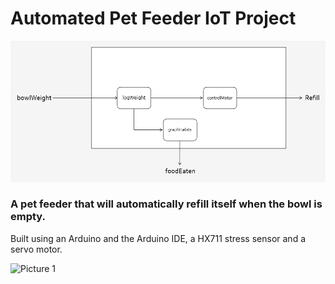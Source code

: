 # Automated Pet Feeder IoT Project
![subsystem](subsystemdiagram.png)

### A pet feeder that will automatically refill itself when the bowl is empty.

Built using an Arduino and the Arduino IDE, a HX711 stress sensor and a servo motor.

![Picture 1](IMG_5390.JPG)
